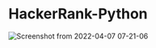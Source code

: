 # HackerRank-Python
![Screenshot from 2022-04-07 07-21-06](https://user-images.githubusercontent.com/56757574/162126370-e341b193-0324-4a68-b195-118d161b187a.png)
